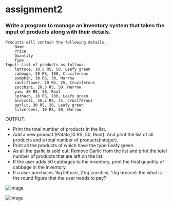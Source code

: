 # assignment2
### Write a program to manage an Inventory system that takes the input of products along with their details.

 

    Products will contain the following details.
        Name
        Price
        Quantity
        Type
    Input: List of products as follows.
        lettuce, 10.5 RS, 50, Leafy green
        cabbage, 20 RS, 100, Cruciferous
        pumpkin, 30 RS, 30, Marrow
        cauliflower, 10 RS, 25, Cruciferous
        zucchini, 20.5 RS, 50, Marrow
        yam, 30 RS, 50, Root
        spinach, 10 RS, 100, Leafy green
        broccoli, 20.2 RS, 75, Cruciferous
        garlic, 30 RS, 20, Leafy green
        silverbeet, 10 RS, 50, Marrow

OUTPUT:

- Print the total number of products in the list.
- Add a new product (Potato,10 RS, 50, Root). And print the list of all products and a total number of products(integer).
- Print all the products of which have the type Leafy green.
- As all the garlic is sold out, Remove Garlic from the list and print the total number of products that are left on the list.
- If the user adds 50 cabbages to the inventory, print the final quantity of cabbage in the inventory.
- If a user purchases 1kg lettuce, 2 kg zucchini, 1 kg broccoli the what is the round figure that the user needs to pay?

![image](https://user-images.githubusercontent.com/68543024/218730808-1689f037-5a8e-4a87-82ed-1fa795aeaeb2.png)

![image](https://user-images.githubusercontent.com/68543024/218730737-c7f58ff1-d6ec-48f1-824f-97db2835c453.png)
